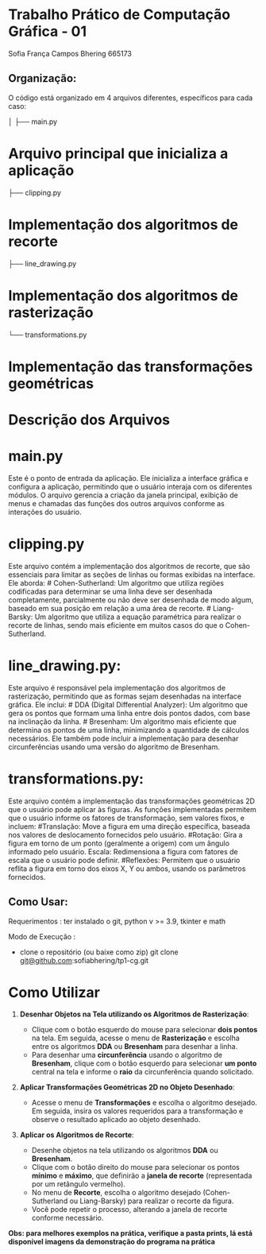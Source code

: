 # Trabalho Prático de Computação Gráfica - 01

Sofia França Campos Bhering 
665173 


## Organização:

O código está organizado em 4 arquivos diferentes, específicos para cada caso:

│
├── main.py                     
# Arquivo principal que inicializa a aplicação
├── clipping.py                
 # Implementação dos algoritmos de recorte
├── line_drawing.py             
# Implementação dos algoritmos de rasterização
└── transformations.py           
# Implementação das transformações geométricas


# Descrição dos Arquivos

# main.py
Este é o ponto de entrada da aplicação. Ele inicializa a interface gráfica e configura a aplicação, permitindo que o usuário interaja com os diferentes módulos. O arquivo gerencia a criação da janela principal, exibição de menus e chamadas das funções dos outros arquivos conforme as interações do usuário.

# clipping.py 
Este arquivo contém a implementação dos algoritmos de recorte, que são essenciais para limitar as seções de linhas ou formas exibidas na interface. Ele aborda:
    # Cohen-Sutherland:
 Um algoritmo que utiliza regiões codificadas para determinar se uma linha deve ser desenhada completamente, parcialmente ou não deve ser desenhada de modo algum, baseado em sua posição em relação a uma área de recorte.
    # Liang-Barsky: 
Um algoritmo que utiliza a equação paramétrica para realizar o recorte de linhas, sendo mais eficiente em muitos casos do que o Cohen-Sutherland.

# line_drawing.py:
Este arquivo é responsável pela implementação dos algoritmos de rasterização, permitindo que as formas sejam desenhadas na interface gráfica. Ele inclui:
    # DDA (Digital Differential Analyzer): 
Um algoritmo que gera os pontos que formam uma linha entre dois pontos dados, com base na inclinação da linha.
    # Bresenham: 
Um algoritmo mais eficiente que determina os pontos de uma linha, minimizando a quantidade de cálculos necessários. Ele também pode incluir a implementação para desenhar circunferências usando uma versão do algoritmo de Bresenham.

# transformations.py:
Este arquivo contém a implementação das transformações geométricas 2D que o usuário pode aplicar às figuras. As funções implementadas permitem que o usuário informe os fatores de transformação, sem valores fixos, e incluem:
    #Translação: 
Move a figura em uma direção específica, baseada nos valores de deslocamento fornecidos pelo usuário.
    #Rotação: 
Gira a figura em torno de um ponto (geralmente a origem) com um ângulo informado pelo usuário.
Escala: Redimensiona a figura com fatores de escala que o usuário pode definir.
    #Reflexões: 
Permitem que o usuário reflita a figura em torno dos eixos X, Y ou ambos, usando os parâmetros fornecidos.

## Como Usar: 

Requerimentos : ter instalado o git, python v >= 3.9, tkinter e math

Modo de Execução :

- clone o repositório (ou baixe como zip)
git clone git@github.com:sofiabhering/tp1-cg.git


# Como Utilizar

1. **Desenhar Objetos na Tela utilizando os Algoritmos de Rasterização**:
   - Clique com o botão esquerdo do mouse para selecionar **dois pontos** na tela. Em seguida, acesse o menu de **Rasterização** e escolha entre os algoritmos **DDA** ou **Bresenham** para desenhar a linha.
   - Para desenhar uma **circunferência** usando o algoritmo de **Bresenham**, clique com o botão esquerdo para selecionar **um ponto** central na tela e informe o **raio** da circunferência quando solicitado.

2. **Aplicar Transformações Geométricas 2D no Objeto Desenhado**:
   - Acesse o menu de **Transformações** e escolha o algoritmo desejado. Em seguida, insira os valores requeridos para a transformação e observe o resultado aplicado ao objeto desenhado.

3. **Aplicar os Algoritmos de Recorte**:
   - Desenhe objetos na tela utilizando os algoritmos **DDA** ou **Bresenham**.
   - Clique com o botão direito do mouse para selecionar os pontos **mínimo** e **máximo**, que definirão a **janela de recorte** (representada por um retângulo vermelho).
   - No menu de **Recorte**, escolha o algoritmo desejado (Cohen-Sutherland ou Liang-Barsky) para realizar o recorte da figura.
   - Você pode repetir o processo, alterando a janela de recorte conforme necessário.

**Obs: para melhores exemplos na prática, verifique a pasta prints, lá está disponível imagens da demonstração do programa na prática**